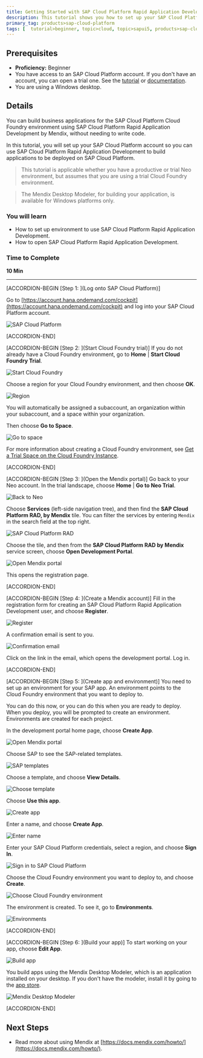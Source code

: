 ```yaml
---
title: Getting Started with SAP Cloud Platform Rapid Application Development by Mendix
description: This tutorial shows you how to set up your SAP Cloud Platform account so you can use SAP Cloud Platform Rapid Application Development by Mendix to build applications to be deployed on SAP Cloud Platform.
primary_tag: products>sap-cloud-platform
tags: [  tutorial>beginner, topic>cloud, topic>sapui5, products>sap-cloud-platform ]
---
```

## Prerequisites  
- **Proficiency:** Beginner
- You have access to an SAP Cloud Platform account. If you don't have an account, you can open a trial one. See the [tutorial](https://www.sap.com/developer/tutorials/hcp-create-trial-account.html) or [documentation](https://help.sap.com/viewer/65de2977205c403bbc107264b8eccf4b/Cloud/en-US/65d74d39cb3a4bf8910cd36ec54d2b99.html).
- You are using a Windows desktop.

## Details  
You can build business applications for the SAP Cloud Platform Cloud Foundry environment using SAP Cloud Platform Rapid Application Development by Mendix, without needing to write code.

In this tutorial, you will set up your SAP Cloud Platform account so you can use SAP Cloud Platform Rapid Application Development to build applications to be deployed on SAP Cloud Platform.

>This tutorial is applicable whether you have a productive or trial Neo environment, but assumes that you are using a trial Cloud Foundry environment.

> The Mendix Desktop Modeler, for building your application, is available for Windows platforms only.

### You will learn  
- How to set up environment to use SAP Cloud Platform Rapid Application Development.
- How to open SAP Cloud Platform Rapid Application Development.

### Time to Complete
**10 Min**

---

[ACCORDION-BEGIN [Step 1: ](Log onto SAP Cloud Platform)]

Go to [https://account.hana.ondemand.com/cockpit](https://account.hana.ondemand.com/cockpit) and log into your SAP Cloud Platform account.

![SAP Cloud Platform](mendix-onboarding1.png)


[ACCORDION-END]


[ACCORDION-BEGIN [Step 2: ](Start Cloud Foundry trial)]
If you do not already have a Cloud Foundry environment, go to **Home** | **Start Cloud Foundry Trial**.

![Start Cloud Foundry](mendix-onboarding2.png)

Choose a region for your Cloud Foundry environment, and then choose **OK**.

![Region](mendix-onboarding3.png)

You will automatically be assigned a subaccount, an organization within your subaccount, and a space within your organization.

Then choose **Go to Space**.

![Go to space](mendix-onboarding4.png)

For more information about creating a Cloud Foundry environment, see [Get a Trial Space on the Cloud Foundry Instance](https://help.sap.com/viewer/65de2977205c403bbc107264b8eccf4b/Cloud/en-US/76e79d62fa0149d5aa7b0698c9a33687.html).


[ACCORDION-END]


[ACCORDION-BEGIN [Step 3: ](Open the Mendix portal)]
Go back to your Neo account. In the trial landscape, choose **Home** | **Go to Neo Trial**.

![Back to Neo](mendix-onboarding5.png)

Choose **Services** (left-side navigation tree), and then find the **SAP Cloud Platform RAD, by Mendix** tile. You can filter the services by entering `Mendix` in the search field at the top right.

![SAP Cloud Platform RAD](mendix-onboarding6a.png)

Choose the tile, and then from the **SAP Cloud Platform RAD by Mendix** service screen, choose **Open Development Portal**.

![Open Mendix portal](mendix-onboarding6b.png)

This opens the registration page.


[ACCORDION-END]



[ACCORDION-BEGIN [Step 4: ](Create a Mendix account)]
Fill in the registration form for creating an SAP Cloud Platform Rapid Application Development user, and choose **Register**.

![Register](mendixRegister.png)

A confirmation email is sent to you.

![Confirmation email](mendixRegister2.png)

Click on the link in the email, which opens the development portal. Log in.


[ACCORDION-END]

[ACCORDION-BEGIN [Step 5: ](Create app and environment)]
You need to set up an environment for your SAP app. An environment points to the Cloud Foundry environment that you want to deploy to.

You can do this now, or you can do this when you are ready to deploy. When you deploy, you will be prompted to create an environment. Environments are created for each project.

In the development portal home page, choose **Create App**.

![Open Mendix portal](mendix-onboarding7.png)

Choose SAP to see the SAP-related templates.

![SAP templates](mendix-onboarding7a.png)

Choose a template, and choose **View Details**.

![Choose template](mendix-onboarding8.png)

Choose **Use this app**.

![Create app](mendix-onboarding9.png)

Enter a name, and choose **Create App**.

![Enter name](mendix-onboarding10.png)

Enter your SAP Cloud Platform credentials, select a region, and choose **Sign In**.

![Sign in to SAP Cloud Platform](mendix-onboarding11.png)

Choose the Cloud Foundry environment you want to deploy to, and choose **Create**.

![Choose Cloud Foundry environment](mendix-onboarding12.png)

The environment is created. To see it, go to **Environments**.

![Environments](mendix-onboarding13b.png)



[ACCORDION-END]

[ACCORDION-BEGIN [Step 6: ](Build your app)]
To start working on your app, choose **Edit App**.

![Build app](mendix-onboarding14.png)

You build apps using the Mendix Desktop Modeler, which is an application installed on your desktop. If you don't have the modeler, install it by going to the [app store](https://appstore.home.mendix.com/link/modeler/).

![Mendix Desktop Modeler](modeler.png)



[ACCORDION-END]

## Next Steps
- Read more about using Mendix at [https://docs.mendix.com/howto/](https://docs.mendix.com/howto/).
